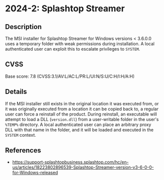 # 2024-2: Splashtop Streamer
## Description
The MSI installer for Splashtop Streamer for Windows versions < 3.6.0.0 uses a temporary folder with weak permissions during installation. A local authenticated user can exploit this to escalate privileges to `SYSTEM`.
## CVSS
Base score: 7.8 (CVSS:3.1/AV:L/AC:L/PR:L/UI:N/S:U/C:H/I:H/A:H)
## Details
If the MSI installer still exists in the original location it was executed from, or it was originally executed from a location it can be copied back to, a regular user can force a reinstall of the product. During reinstall, an executable will attempt to load a DLL (`version.dll`) from a user-writable folder in the user's `%TEMP%` directory. A local authenticated user can place an arbitrary proxy DLL with that name in the folder, and it will be loaded and executed in the `SYSTEM` context.
## References
- https://support-splashtopbusiness.splashtop.com/hc/en-us/articles/18223802896539-Splashtop-Streamer-version-v3-6-0-0-for-Windows-released
